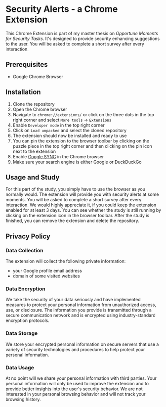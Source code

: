 # Security Alerts - a Chrome Extension

This Chrome Extension is part of my master thesis on _Opportune Moments for Security Tasks_. It's designed to provide
security enhancing suggestions to the user. You will be asked to complete a short survey after every interaction.

## Prerequisites

- Google Chrome Browser

## Installation

1. Clone the repository
2. Open the Chrome browser
3. Navigate to `chrome://extensions/` or click on the three dots in the top right corner and
   select `More tools` -> `Extensions`
4. Enable `Developer mode` in the top right corner
5. Click on `Load unpacked` and select the cloned repository
6. The extension should now be installed and ready to use
7. You can pin the extension to the browser toolbar by clicking on the puzzle piece in the top right corner and then
   clicking on the pin icon next to the extension
8. Enable [Google SYNC](https://support.google.com/chrome/answer/185277?co=GENIE.Platform%3DDesktop&hl=en-GB) in the Chrome browser
9. Make sure your search engine is either Google or DuckDuckGo

## Usage and Study

For this part of the study, you simply have to use the browser as you normally would. The extension will provide you
with security alerts at some moments. You will be asked to complete a short survey after every interaction. We would
highly appreciate it, if you could keep the extension enabled for at least 3 days. You can see whether the study is
still running by clicking on the extension icon in the browser toolbar. After the study is finished, you can remove the
extension and delete the repository.

## Privacy Policy

### Data Collection

The extension will collect the following private information:

- your Google profile email address
- domain of some visited websites

### Data Encryption

We take the security of your data seriously and have implemented measures to protect your personal information from
unauthorized access, use, or disclosure. The information you provide is transmitted through a secure communication
network and is encrypted using industry-standard encryption protocols.

### Data Storage

We store your encrypted personal information on secure servers that use a variety of security technologies and
procedures to help protect your personal information.

### Data Usage

At no point will we share your personal information with third parties. Your personal information will only be used to
improve the extension and to provide better insights into the user's security behavior. We are not interested in your
personal browsing behavior and will not track your browsing history.
